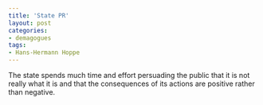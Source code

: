 ```yaml
---
title: 'State PR'
layout: post
categories:
- demagogues
tags:
- Hans-Hermann Hoppe
---
```


The state spends much time and effort persuading the public that it is not really what it is and that the consequences of its actions are positive rather than negative.